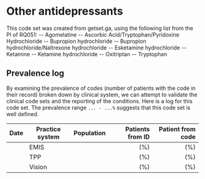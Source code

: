 # Other antidepressants 

This code set was created from getset.ga, using the following list from the PI of RQ051:
-- Agomelatine
-- Ascorbic Acid/Tryptophan/Pyridoxine Hydrochloride
-- Bupropion hydrochloride
-- Bupropion hydrochloride/Naltrexone hydrochloride
-- Esketamine hydrochloride
-- Ketamine
-- Ketamine hydrochloride
-- Oxitriptan
-- Tryptophan


## Prevalence log

By examining the prevalence of codes (number of patients with the code in their record) broken down by clinical system, we can attempt to validate the clinical code sets and the reporting of the conditions. Here is a log for this code set. The prevalence range `... - ...%` suggests that this code set is well defined.

| Date       | Practice system | Population | Patients from ID | Patient from code |
| ---------- | --------------- | ---------- | ---------------: | ----------------: |
|            | EMIS            |            |              (%) |               (%) |
|            | TPP             |            |              (%) |               (%) |
|            | Vision          |            |              (%) |               (%) |